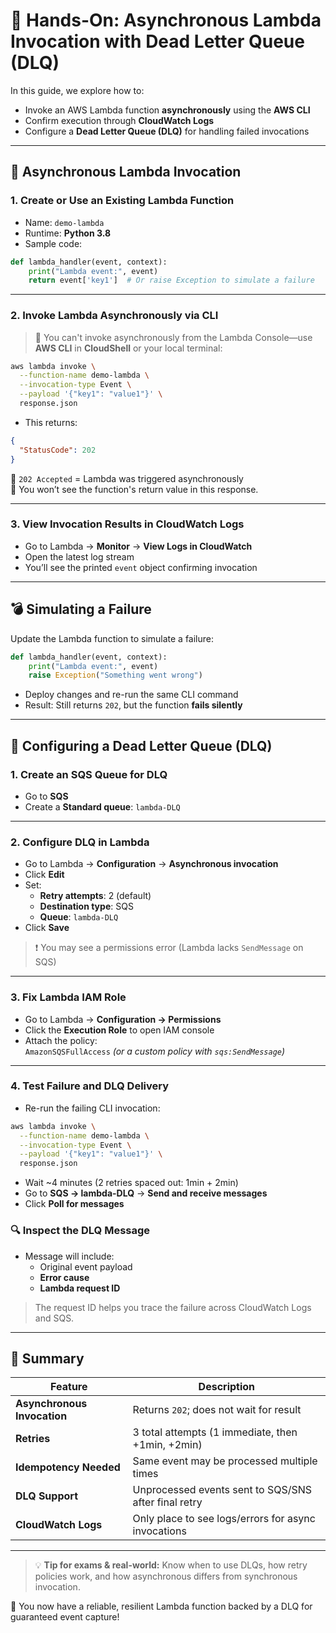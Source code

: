 # 🧪 Hands-On: Asynchronous Lambda Invocation with Dead Letter Queue (DLQ)

In this guide, we explore how to:
- Invoke an AWS Lambda function **asynchronously** using the **AWS CLI**
- Confirm execution through **CloudWatch Logs**
- Configure a **Dead Letter Queue (DLQ)** for handling failed invocations

---

## 🔁 Asynchronous Lambda Invocation

### 1. **Create or Use an Existing Lambda Function**
- Name: `demo-lambda`
- Runtime: **Python 3.8**
- Sample code:
```python
def lambda_handler(event, context):
    print("Lambda event:", event)
    return event['key1']  # Or raise Exception to simulate a failure
```

---

### 2. **Invoke Lambda Asynchronously via CLI**

> 🔧 You can't invoke asynchronously from the Lambda Console—use **AWS CLI** in **CloudShell** or your local terminal:

```bash
aws lambda invoke \
  --function-name demo-lambda \
  --invocation-type Event \
  --payload '{"key1": "value1"}' \
  response.json
```

- This returns:
```json
{
  "StatusCode": 202
}
```

🔹 `202 Accepted` = Lambda was triggered asynchronously  
🔹 You won’t see the function's return value in this response.

---

### 3. **View Invocation Results in CloudWatch Logs**
- Go to Lambda → **Monitor** → **View Logs in CloudWatch**
- Open the latest log stream
- You’ll see the printed `event` object confirming invocation

---

## 💣 Simulating a Failure

Update the Lambda function to simulate a failure:
```python
def lambda_handler(event, context):
    print("Lambda event:", event)
    raise Exception("Something went wrong")
```

- Deploy changes and re-run the same CLI command
- Result: Still returns `202`, but the function **fails silently**

---

## 🧰 Configuring a Dead Letter Queue (DLQ)

### 1. **Create an SQS Queue for DLQ**
- Go to **SQS**
- Create a **Standard queue**: `lambda-DLQ`

---

### 2. **Configure DLQ in Lambda**
- Go to Lambda → **Configuration** → **Asynchronous invocation**
- Click **Edit**
- Set:
  - **Retry attempts**: 2 (default)
  - **Destination type**: SQS
  - **Queue**: `lambda-DLQ`
- Click **Save**

> ❗ You may see a permissions error (Lambda lacks `SendMessage` on SQS)

---

### 3. **Fix Lambda IAM Role**
- Go to Lambda → **Configuration → Permissions**
- Click the **Execution Role** to open IAM console
- Attach the policy:  
  `AmazonSQSFullAccess` *(or a custom policy with `sqs:SendMessage`)*

---

### 4. **Test Failure and DLQ Delivery**
- Re-run the failing CLI invocation:
```bash
aws lambda invoke \
  --function-name demo-lambda \
  --invocation-type Event \
  --payload '{"key1": "value1"}' \
  response.json
```

- Wait ~4 minutes (2 retries spaced out: 1min + 2min)
- Go to **SQS → lambda-DLQ** → **Send and receive messages**
- Click **Poll for messages**

### 🔍 Inspect the DLQ Message
- Message will include:
  - Original event payload
  - **Error cause**
  - **Lambda request ID**

> The request ID helps you trace the failure across CloudWatch Logs and SQS.

---

## 📝 Summary

| Feature                        | Description                                             |
|-------------------------------|---------------------------------------------------------|
| **Asynchronous Invocation**   | Returns `202`; does not wait for result                 |
| **Retries**                   | 3 total attempts (1 immediate, then +1min, +2min)       |
| **Idempotency Needed**        | Same event may be processed multiple times              |
| **DLQ Support**               | Unprocessed events sent to SQS/SNS after final retry    |
| **CloudWatch Logs**           | Only place to see logs/errors for async invocations     |

---

> 💡 **Tip for exams & real-world:** Know when to use DLQs, how retry policies work, and how asynchronous differs from synchronous invocation.

🎯 You now have a reliable, resilient Lambda function backed by a DLQ for guaranteed event capture!
